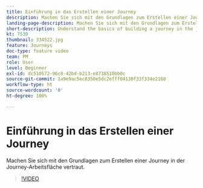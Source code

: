 ```yaml
---
title: Einführung in das Erstellen einer Journey
description: Machen Sie sich mit den Grundlagen zum Erstellen einer Journey in der Journey-Arbeitsfläche vertraut.
landing-page-description: Machen Sie sich mit den Grundlagen zum Erstellen einer Journey in der Journey-Arbeitsfläche vertraut.
short-description: Understand the basics of building a journey in the journey canvas.
kt: 7530
thumbnail: 334522.jpg
feature: Journeys
doc-type: feature video
team: PM
role: User
level: Beginner
exl-id: dc510572-96c8-42bd-b213-e8738510bb0c
source-git-commit: 1a9e9ac5ec8350e5dc2efff04130f33f334e2160
workflow-type: ht
source-wordcount: '0'
ht-degree: 100%

---
```


# Einführung in das Erstellen einer Journey

Machen Sie sich mit den Grundlagen zum Erstellen einer Journey in der Journey-Arbeitsfläche vertraut.

>[!VIDEO](https://video.tv.adobe.com/v/334522?quality=12)
